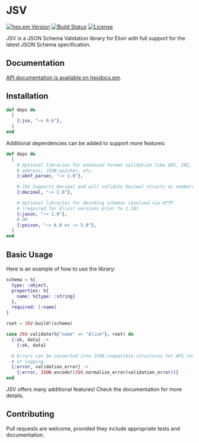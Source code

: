 # JSV

<!-- rdmx :badges
    hexpm         : "jsv?color=4e2a8e"
    github_action : "lud/jsv/elixir.yaml?label=CI&branch=main"
    license       : jsv
    -->
[![hex.pm Version](https://img.shields.io/hexpm/v/jsv?color=4e2a8e)](https://hex.pm/packages/jsv)
[![Build Status](https://img.shields.io/github/actions/workflow/status/lud/jsv/elixir.yaml?label=CI&branch=main)](https://github.com/lud/jsv/actions/workflows/elixir.yaml?query=branch%3Amain)
[![License](https://img.shields.io/hexpm/l/jsv.svg)](https://hex.pm/packages/jsv)
<!-- rdmx /:badges -->

JSV is a JSON Schema Validation library for Elixir with full support for the latest JSON Schema specification.


## Documentation

[API documentation is available on hexdocs.pm](https://hexdocs.pm/jsv/).


## Installation

<!-- rdmx :app_dep vsn:$app_vsn -->
```elixir
def deps do
  [
    {:jsv, "~> 0.6"},
  ]
end
```
<!-- rdmx /:app_dep -->

Additional dependencies can be added to support more features:

```elixir
def deps do
  [
    # Optional libraries for enhanced format validation like URI, IRI, email
    # address, JSON-pointer, etc.
    {:abnf_parsec, "~> 1.0"},

    # JSV Supports Decimal and will validate Decimal structs as numbers.
    {:decimal, "~> 2.0"},

    # Optional libraries for decoding schemas resolved via HTTP
    # (required for Elixir versions prior to 1.18)
    {:jason, "~> 1.0"},
    # OR
    {:poison, "~> 6.0 or ~> 5.0"},
  ]
end
```


## Basic Usage

Here is an example of how to use the library:

```elixir
schema = %{
  type: :object,
  properties: %{
    name: %{type: :string}
  },
  required: [:name]
}

root = JSV.build!(schema)

case JSV.validate(%{"name" => "Alice"}, root) do
  {:ok, data} ->
    {:ok, data}

  # Errors can be converted into JSON-compatible structures for API responses
  # or logging.
  {:error, validation_error} ->
    {:error, JSON.encode!(JSV.normalize_error(validation_error))}
end
```

JSV offers many additional features! Check the documentation for more details.


## Contributing

Pull requests are welcome, provided they include appropriate tests and documentation.
